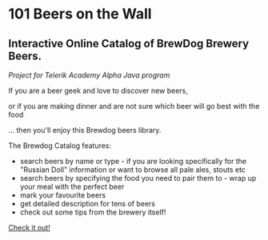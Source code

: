 # 101 Beers on the Wall
## Interactive Online Catalog of BrewDog Brewery Beers.
_Project for Telerik Academy Alpha Java program_

If you are a beer geek and love to discover new beers,

or if you are making dinner and are not sure which beer will go best with the food

... then you'll enjoy this Brewdog beers library.

The Brewdog Catalog features:
* search beers by name or type - if you are looking specifically for the "Russian Doll" information or want to browse all pale ales, stouts etc
* search beers by specifying the food you need to pair them to - wrap up your meal with the perfect beer
* mark your favourite beers
* get detailed description for tens of beers 
* check out some tips from the brewery itself!

[Check it out!](https://mmgrigorova.github.io/101BeersOnTheWall/)
